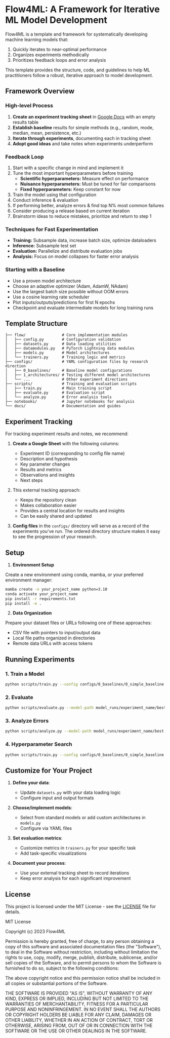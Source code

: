 # Flow4ML: A Framework for Iterative ML Model Development

Flow4ML is a template and framework for systematically developing machine learning models that:
1. Quickly iterates to near-optimal performance
2. Organizes experiments methodically
3. Prioritizes feedback loops and error analysis

This template provides the structure, code, and guidelines to help ML practitioners follow a robust, iterative approach to model development.

## Framework Overview

### High-level Process
1. **Create an experiment tracking sheet** in [Google Docs](https://sheets.google.com/) with an empty results table
2. **Establish baseline** results for simple methods (e.g., random, mode, median, mean, persistence, etc.)
3. **Iterate through experiments**, documenting each in tracking sheet
4. **Adopt good ideas** and take notes when experiments underperform

### Feedback Loop
1. Start with a specific change in mind and implement it
2. Tune the most important hyperparameters before training
   - **Scientific hyperparameters:** Measure effect on performance
   - **Nuisance hyperparameters:** Must be tuned for fair comparisons
   - **Fixed hyperparameters:** Keep constant for now
3. Train the model using that configuration
4. Conduct inference & evaluation
5. If performing better, analyze errors & find top N% most common failures
6. Consider producing a release based on current iteration
7. Brainstorm ideas to reduce mistakes, prioritize and return to step 1

### Techniques for Fast Experimentation
- **Training:** Subsample data, increase batch size, optimize dataloaders
- **Inference:** Subsample test set
- **Evaluation:** Parallelize and distribute evaluation jobs
- **Analysis:** Focus on model collapses for faster error analysis

### Starting with a Baseline
- Use a proven model architecture
- Choose an adaptive optimizer (Adam, AdamW, NAdam)
- Use the largest batch size possible without OOM errors
- Use a cosine learning rate scheduler
- Plot inputs/outputs/predictions for first N epochs
- Checkpoint and evaluate intermediate models for long training runs

## Template Structure

```
├── flow/                # Core implementation modules
│   ├── config.py        # Configuration validation
│   ├── datasets.py      # Data loading utilities
│   ├── datamodules.py   # PyTorch Lightning data modules
│   ├── models.py        # Model architectures
│   └── trainers.py      # Training logic and metrics
├── configs/             # YAML configuration files by research direction
│   ├── 0_baselines/     # Baseline model configurations
│   ├── 1_architectures/ # Testing different model architectures
│   └── ...              # Other experiment directions
├── scripts/             # Training and evaluation scripts
│   ├── train.py         # Main training script
│   ├── evaluate.py      # Evaluation script
│   └── analyze.py       # Error analysis tools
├── notebooks/           # Jupyter notebooks for analysis
└── docs/                # Documentation and guides
```

## Experiment Tracking

For tracking experiment results and notes, we recommend:

1. **Create a Google Sheet** with the following columns:
   - Experiment ID (corresponding to config file name)
   - Description and hypothesis
   - Key parameter changes
   - Results and metrics
   - Observations and insights
   - Next steps

2. This external tracking approach:
   - Keeps the repository clean
   - Makes collaboration easier
   - Provides a central location for results and insights
   - Can be easily shared and updated

3. **Config files** in the `configs/` directory will serve as a record of the experiments you've run. The ordered directory structure makes it easy to see the progression of your research.

## Setup

1. **Environment Setup**

Create a new environment using conda, mamba, or your preferred environment manager:

```bash
mamba create -n your_project_name python=3.10
conda activate your_project_name
pip install -r requirements.txt
pip install -e .
```

2. **Data Organization**

Prepare your dataset files or URLs following one of these approaches:
- CSV file with pointers to input/output data
- Local file paths organized in directories
- Remote data URLs with access tokens

## Running Experiments

### 1. Train a Model

```bash
python scripts/train.py --config configs/0_baselines/0_simple_baseline.yaml
```

### 2. Evaluate

```bash
python scripts/evaluate.py --model-path model_runs/experiment_name/best.ckpt --test-data path/to/test
```

### 3. Analyze Errors

```bash
python scripts/analyze.py --model-path model_runs/experiment_name/best.ckpt --test-data path/to/test
```

### 4. Hyperparameter Search

```bash
python scripts/train.py --config configs/0_baselines/0_simple_baseline.yaml --search_mode --n_trials 20
```

## Customize for Your Project

1. **Define your data**:
   - Update `datasets.py` with your data loading logic
   - Configure input and output formats

2. **Choose/implement models**:
   - Select from standard models or add custom architectures in `models.py`
   - Configure via YAML files

3. **Set evaluation metrics**:
   - Customize metrics in `trainers.py` for your specific task
   - Add task-specific visualizations

4. **Document your process**:
   - Use your external tracking sheet to record iterations
   - Keep error analysis for each significant improvement

## License

This project is licensed under the MIT License - see the [LICENSE](LICENSE) file for details.

MIT License

Copyright (c) 2023 Flow4ML

Permission is hereby granted, free of charge, to any person obtaining a copy
of this software and associated documentation files (the "Software"), to deal
in the Software without restriction, including without limitation the rights
to use, copy, modify, merge, publish, distribute, sublicense, and/or sell
copies of the Software, and to permit persons to whom the Software is
furnished to do so, subject to the following conditions:

The above copyright notice and this permission notice shall be included in all
copies or substantial portions of the Software.

THE SOFTWARE IS PROVIDED "AS IS", WITHOUT WARRANTY OF ANY KIND, EXPRESS OR
IMPLIED, INCLUDING BUT NOT LIMITED TO THE WARRANTIES OF MERCHANTABILITY,
FITNESS FOR A PARTICULAR PURPOSE AND NONINFRINGEMENT. IN NO EVENT SHALL THE
AUTHORS OR COPYRIGHT HOLDERS BE LIABLE FOR ANY CLAIM, DAMAGES OR OTHER
LIABILITY, WHETHER IN AN ACTION OF CONTRACT, TORT OR OTHERWISE, ARISING FROM,
OUT OF OR IN CONNECTION WITH THE SOFTWARE OR THE USE OR OTHER DEALINGS IN THE
SOFTWARE.
